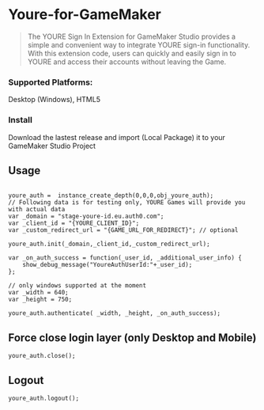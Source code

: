 # Youre-for-GameMaker

> The YOURE Sign In Extension for GameMaker Studio provides a simple and convenient way to integrate YOURE sign-in functionality. With this extension code, users can quickly and easily sign in to YOURE and access their accounts without leaving the Game.


### Supported Platforms: 
Desktop (Windows), HTML5

### Install
Download the lastest release and import (Local Package) it to your GameMaker Studio Project

## Usage

```gml

youre_auth =  instance_create_depth(0,0,0,obj_youre_auth);
// Following data is for testing only, YOURE Games will provide you with actual data
var _domain = "stage-youre-id.eu.auth0.com";
var _client_id = "{YOURE_CLIENT_ID}";
var _custom_redirect_url = "{GAME_URL_FOR_REDIRECT}"; // optional

youre_auth.init(_domain,_client_id,_custom_redirect_url);

var _on_auth_success = function(_user_id, _additional_user_info) {
	show_debug_message("YoureAuthUserId:"+_user_id);
};

// only windows supported at the moment
var _width = 640;
var _height = 750;

youre_auth.authenticate( _width, _height, _on_auth_success);

```
## Force close login layer (only Desktop and Mobile)
```gml
youre_auth.close();
```

## Logout
```gml
youre_auth.logout();
```

